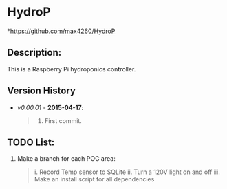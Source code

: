 HydroP
=========
*https://github.com/max4260/HydroP

## Description:
This is a Raspberry Pi hydroponics controller.

## Version History
* _v0.00.01_ - **2015-04-17**:
	>1. First commit.

## TODO List:
1. Make a branch for each POC area:
	>i. Record Temp sensor to SQLite
	>ii. Turn a 120V light on and off
	>iii. Make an install script for all dependencies